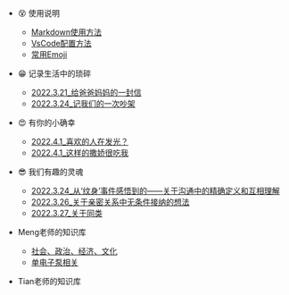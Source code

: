 - 😵 使用说明

  - [Markdown使用方法](Tools/MarkdownKnowledge.md)
  - [VsCode配置方法](Tools/APPsInVScode.md)
  - [常用Emoji](Tools/Emoji.md)

- 😁 记录生活中的琐碎
  - [2022.3.21_给爸爸妈妈的一封信](DailyLife/Letter_ToMengLong'sParents.md)
  - [2022.3.24_记我们的一次吵架](DailyLife/Dairy_HaveABigFight)
- 😍 有你的小确幸
  - [2022.4.1_喜欢的人在发光？](SweetMoments/BlingBling)
  - [2022.4.1_这样的撒娇很吃我](SweetMoments/PrettilyCharmingMe)
- 😎 我们有趣的灵魂
  - [2022.3.24_从‘纹身’事件感悟到的——关于沟通中的精确定义和互相理解](Thoughts/Communication_DefinitionAndUnderstanding.md)
  - [2022.3.26_关于亲密关系中无条件接纳的想法](Thoughts/Thoughts_AboutAcceptanceOfLovers.md)
  - [2022.3.27_关于同类](Thoughts/Thoughts_AboutTheSameKind)
- Meng老师的知识库
  - [社会、政治、经济、文化](SocietyEconomyPolicyCulture/README.md)
  - [单电子泵相关](SingleElctronPumpResearch/README.md)
- Tian老师的知识库